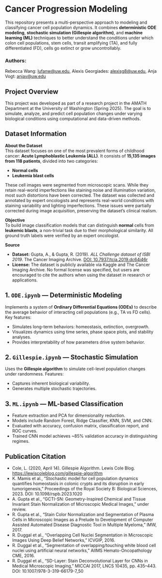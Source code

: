 # Cancer Progression Modeling

This repository presents a multi-perspective approach to modeling and classifying cancer cell population dynamics. It combines **deterministic ODE modeling**, **stochastic simulation (Gillespie algorithm)**, and **machine learning (ML)** techniques to better understand the conditions under which colon cell populations, stem cells, transit amplifying (TA), and fully differentiated (FD), cells go extinct or grow uncontrollably.

### Authors: 
Rebecca Wang: lufanw@uw.edu, Alexis Georgiades: alexisg8@uw.edu, Anja Vogt: anjav@uw.edu

## Project Overview

This project was developed as part of a research project in the AMATH Department at the University of Washington (Spring 2025). The goal is to simulate, analyze, and predict cell population changes under varying biological conditions using computational and data-driven methods.

## Dataset Information

**About the Dataset**  
This dataset focuses on one of the most prevalent forms of childhood cancer: **Acute Lymphoblastic Leukemia (ALL)**. It consists of **15,135 images from 118 patients**, divided into two categories:
- **Normal cells**
- **Leukemia blast cells**

These cell images were segmented from microscopic scans. While they retain real-world imperfections like staining noise and illumination variation, most such distortions have been corrected. The dataset was collected and annotated by expert oncologists and represents real-world conditions with staining variability and lighting imperfections. These issues were partially corrected during image acquisition, preserving the dataset’s clinical realism.

**Objective**  
To build image classification models that can distinguish **normal** cells from **leukemic blasts**, a non-trivial task due to their morphological similarity. All ground truth labels were verified by an expert oncologist.

**Source**  
- **Dataset:** Gupta, A., & Gupta, R. (2019). *ALL Challenge dataset of ISBI 2019*. The Cancer Imaging Archive. [DOI: 10.7937/tcia.2019.dc64i46r](https://doi.org/10.7937/tcia.2019.dc64i46r)
- **License:** The dataset is publicly available via Kaggle and The Cancer Imaging Archive. No formal license was specified, but users are encouraged to cite the authors when using the dataset in research or applications.

## 1. `ODE.ipynb` — Deterministic Modeling

Implements a system of **Ordinary Differential Equations (ODEs)** to describe the average behavior of interacting cell populations (e.g., TA vs FD cells). Key features:
- Simulates long-term behaviors: homeostasis, extinction, overgrowth.
- Visualizes dynamics using time series, phase space plots, and stability analyses.
- Provides interpretability of how parameters drive system behavior.

## 2. `Gillespie.ipynb` — Stochastic Simulation

Uses the **Gillespie algorithm** to simulate cell-level population changes under randomness. Features:
- Captures inherent biological variability.
- Generates multiple stochastic trajectories.

## 3. `ML.ipynb` — ML-based Classification

- Feature extraction and PCA for dimensionality reduction.
- Models include Random Forest, Ridge Classifier, KNN, SVM, and CNN.
- Evaluated with accuracy, confusion matrix, classification report, and ROC curves.
- Trained CNN model achieves ~85% validation accuracy in distinguishing regimes.

## Publication Citation
- Cole, L. (2020, April 14). Gillespie Algorithm. Lewis Cole Blog. https://lewiscoleblog.com/gillespie-algorithm
- K. Mamis et al., “Stochastic model for cell population dynamics quantifies homeostasis in colonic crypts and its disruption in early tumorigenesis,” Proceedings of the Royal Society B: Biological Sciences, 2023. DOI: 10.1098/rspb.2023.1020
- A. Gupta et al., “GCTI-SN: Geometry-Inspired Chemical and Tissue Invariant Stain Normalization of Microscopic Medical Images,” under review.
- R. Gupta et al., “Stain Color Normalization and Segmentation of Plasma Cells in Microscopic Images as a Prelude to Development of Computer Assisted Automated Disease Diagnostic Tool in Multiple Myeloma,” IMW, 2017.
- R. Duggal et al., “Overlapping Cell Nuclei Segmentation in Microscopic Images Using Deep Belief Networks,” ICVGIP, 2016.
- R. Duggal et al., “Segmentation of overlapping/touching white blood cell nuclei using artificial neural networks,” AIIMS Hemato-Oncopathology CME, 2016.
- R. Duggal et al., “SD-Layer: Stain Deconvolutional Layer for CNNs in Medical Microscopic Imaging,” MICCAI 2017, LNCS 10435, pp. 435–443. DOI: 10.1007/978-3-319-66179-7_50
